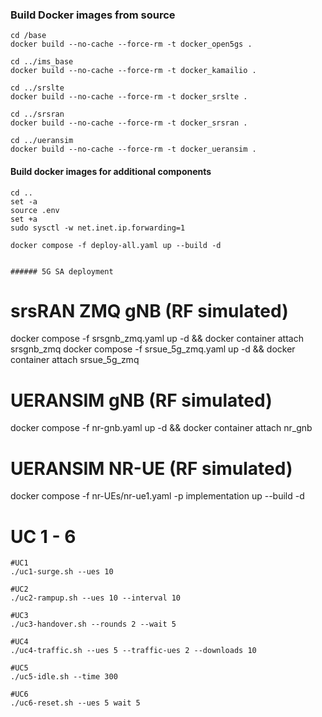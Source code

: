### Build Docker images from source
```
cd /base
docker build --no-cache --force-rm -t docker_open5gs .

cd ../ims_base
docker build --no-cache --force-rm -t docker_kamailio .

cd ../srslte
docker build --no-cache --force-rm -t docker_srslte .

cd ../srsran
docker build --no-cache --force-rm -t docker_srsran .

cd ../ueransim
docker build --no-cache --force-rm -t docker_ueransim .
```

#### Build docker images for additional components

```
cd ..
set -a
source .env
set +a
sudo sysctl -w net.inet.ip.forwarding=1

docker compose -f deploy-all.yaml up --build -d


###### 5G SA deployment

```
# srsRAN ZMQ gNB (RF simulated)
docker compose -f srsgnb_zmq.yaml up -d && docker container attach srsgnb_zmq
docker compose -f srsue_5g_zmq.yaml up -d && docker container attach srsue_5g_zmq



# UERANSIM gNB (RF simulated)
docker compose -f nr-gnb.yaml up -d && docker container attach nr_gnb

# UERANSIM NR-UE (RF simulated)
docker compose -f nr-UEs/nr-ue1.yaml -p implementation up --build -d
# UC 1 - 6
```
#UC1
./uc1-surge.sh --ues 10

#UC2
./uc2-rampup.sh --ues 10 --interval 10

#UC3
./uc3-handover.sh --rounds 2 --wait 5

#UC4
./uc4-traffic.sh --ues 5 --traffic-ues 2 --downloads 10

#UC5
./uc5-idle.sh --time 300

#UC6
./uc6-reset.sh --ues 5 wait 5
```